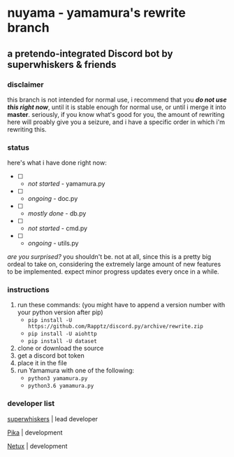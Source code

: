 # nuyama - yamamura's rewrite branch

## a pretendo-integrated Discord bot by superwhiskers & friends

### disclaimer

this branch is not intended for normal use, i recommend that you **_do not use this right now_**, until it is stable enough for normal use, or until i merge it into **master**. seriously, if you know what's good for you, the amount of rewriting here will proably give you a seizure, and i have a specific order in which i'm rewriting this.

### status

here's what i have done right now:

- [ ] - *not started* - yamamura.py

- [ ] - *ongoing*     - doc.py

- [ ] - *mostly done* - db.py

- [ ] - *not started* - cmd.py

- [ ] - *ongoing*     - utils.py

*are you surprised?* you shouldn't be. not at all, since this is a pretty big ordeal to take on, considering the extremely large amount of new features to be implemented. expect minor progress updates every once in a while.

### instructions

1. run these commands:
   (you might have to append a version
    number with your python version after pip)
    - `pip install -U https://github.com/Rapptz/discord.py/archive/rewrite.zip`
    - `pip install -U aiohttp`
    - `pip install -U dataset`
2. clone or download the source
3. get a discord bot token
4. place it in the file
5. run Yamamura with one of the following:
    - `python3 yamamura.py`
    - `python3.6 yamamura.py`

### developer list

[superwhiskers](https://github.com/superwhiskers) | lead developer

[Pika](https://github.com/thatnerdypikachu) | development

[Netux](https://github.com/netux) | development
